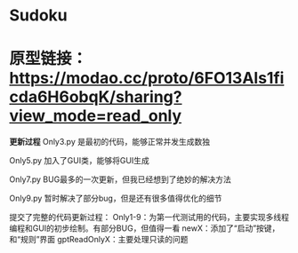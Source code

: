 # Sudoku
# 原型链接：https://modao.cc/proto/6FO13Als1ficda6H6obqK/sharing?view_mode=read_only
**更新过程**
Only3.py 是最初的代码，能够正常并发生成数独

Only5.py 加入了GUI类，能够将GUI生成

Only7.py BUG最多的一次更新，但我已经想到了绝妙的解决方法

Only9.py 暂时解决了部分bug，但是还有很多值得优化的细节

提交了完整的代码更新过程：
Only1-9：为第一代测试用的代码，主要实现多线程编程和GUI的初步绘制。有部分BUG，但值得一看
newX：添加了“启动”按键，和“规则”界面
gptReadOnlyX：主要处理只读的问题
